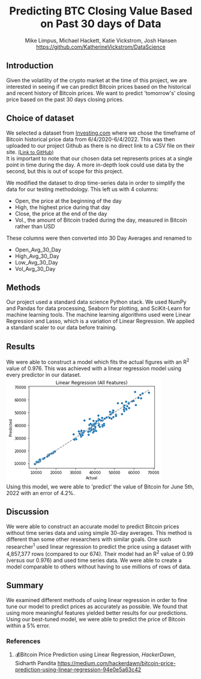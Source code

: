 <h1 style="text-align:center">Predicting BTC Closing Value Based on Past 30 days of Data </h1>
<p style="text-align:center"> 
    Mike Limpus, Michael Hackett, Katie Vickstrom, Josh Hansen <br>
    <a href='https://github.com/KatherineVickstrom/DataScience'>https://github.com/KatherineVickstrom/DataScience</a> <br>
</p>

## Introduction
Given the volatility of the crypto market at the time of this project, we are interested in seeing if we can predict Bitcoin prices based on the historical and recent history of Bitcoin prices. We want to predict 'tomorrow's' closing price based on the past 30 days closing prices.

## Choice of dataset
We selected a dataset from <a href='https://www.investing.com/crypto/bitcoin/historical-data'>Investing.com</a>  where we chose the timeframe of Bitcoin historical price data from 6/4/2020-6/4/2022. This was then uploaded to our project Github as there is no direct link to a CSV file on their site. <a href='https://raw.githubusercontent.com/KatherineVickstrom/DataScience/main/Bitcoin_Historical%20Data_%20Investing_com_20200604_20220604.csv' style='font-size: .8rem'> (Link to GitHub)</a>  <br>
It is important to note that our chosen data set represents prices at a single point in time during the day. A more in-depth look could use data by the second, but this is out of scope for this project. <br>

We modified the dataset to drop time-series data in order to simplify the data for our testing methodology. This left us with 4 columns: 
- Open, the price at the beginning of the day
- High, the highest price during that day 
- Close, the price at the end of the day
- Vol., the amount of Bitcoin traded during the day, measured in Bitcoin rather than USD

These columns were then converted into 30 Day Averages and renamed to 
- Open_Avg_30_Day
- High_Avg_30_Day
- Low_Avg_30_Day
- Vol_Avg_30_Day

## Methods
Our project used a standard data science Python stack. We used NumPy and Pandas for data processing, Seaborn for plotting, and SciKit-Learn for machine learning tools. The machine learning algorithms used were Linear Regression and Lasso, which is a variation of Linear Regression. We applied a standard scaler to our data before training.

## Results
We were able to construct a model which fits the actual figures with an R<sup>2</sup> value of 0.976. This was achieved with a linear regression model using every predictor in our dataset.  <br><img title='Linear Regression (All Features)' src='media/linear_regression_all.png'> <br> Using this model, we were able to 'predict' the value of Bitcoin for June 5th, 2022 with an error of 4.2%. 

## Discussion
We were able to construct an accurate model to predict Bitcoin prices without time series data and using simple 30-day averages. This method is different than some other researchers with similar goals. One such researcher<sup>1</sup> used linear regression to predict the price using a dataset with 4,857,377 rows (compared to our 674). Their model had an R<sup>2</sup> value of 0.99 (versus our 0.976) and used time series data. We were able to create a model comparable to others without having to use millions of rows of data.  

## Summary 
We examined different methods of using linear regression in order to fine tune our model to predict prices as accurately as possible. We found that using more meaningful features yielded better results for our predictions. Using our best-tuned model, we were able to predict the price of Bitcoin within a 5% error. 
### References 
1) 💰Bitcoin Price Prediction using Linear Regression, _HackerDawn_, Sidharth Pandita
https://medium.com/hackerdawn/bitcoin-price-prediction-using-linear-regression-94e0e5a63c42
